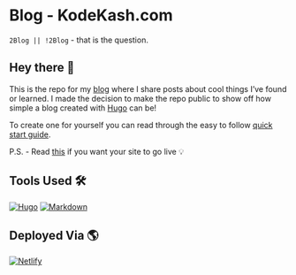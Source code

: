 # Blog - KodeKash.com

`2Blog || !2Blog` - that is the question. 

## Hey there 👋

This is the repo for my [blog](https://www.kodekash.com) where I share posts about cool things I’ve found or learned. I made the decision to make the repo public to show off how simple a blog created with [Hugo](https://img.shields.io/badge/-hugo-FF4088?logo=hugo&logoColor=white&style=for-the-badge) can be!

To create one for yourself you can read through the easy to follow [quick start guide](https://gohugo.io/getting-started/quick-start/). 

P.S. - Read [this](https://docs.netlify.com/configure-builds/common-configurations/hugo/) if you want your site to go live 💡

## Tools Used 🛠️

[![Hugo](https://img.shields.io/badge/-hugo-FF4088?logo=hugo&logoColor=white&style=for-the-badge)](https://gohugo.io/)
[![Markdown](https://img.shields.io/badge/-markdown-000000?logo=markdown&logoColor=white&style=for-the-badge)](https://www.markdownguide.org/)

## Deployed Via 🌎

[![Netlify](https://img.shields.io/badge/-netlify-00C7B7?logo=netlify&logoColor=white&style=for-the-badge)](https://www.netlify.com)


